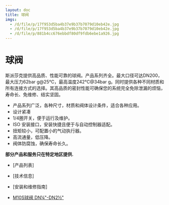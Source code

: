 ```yaml
---
layout: doc
title: 球阀
imgs:
  - /d/file/p/17f953d5ba4b37e9b37b7079d10eb42e.jpg
  - /d/file/p/17f953d5ba4b37e9b37b7079d10eb42e.jpg
  - /d/file/p/881b4cc676ebbdf80df9fdb6ebe1a926.jpg
---
```


# 球阀

斯派莎克提供高品质、性能可靠的球阀。产品系列齐全。最大口径可达DN200，最大压力62bar g@25℃，最高温度242℃@34bar g。同时提供各种不同材质和所有连接方式的选择。其高品质的密封性能可确保您的系统完全免除泄漏的烦恼，寿命长、免维修、结实坚固。

- 产品系列广泛，各种尺寸，材质和阀体设计条件，适合各种应用。
- 设计紧凑
- 1/4圈开关，便于运行及维护。
- ISO 安装接口，安装快捷且便于与自动控制器适配。
- 扭矩较小，可配置小的气动执行器。
- 高流通量，低压降。
- 阀体防腐蚀，确保寿命长久。

**部分产品和服务只在特定地区提供.**

- [产品列表]
- [技术信息]
- [安装和维修指南]

- [M10S球阀 DN¼"-DN2½"](/ball-valves/M10S.html 'M10S球阀 DN¼')

